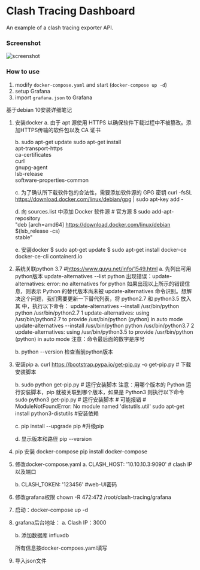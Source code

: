 # Clash Tracing Dashboard

An example of a clash tracing exporter API.

### Screenshot

![screenshot](./screenshot/screenshot.jpg)

### How to use

1. modify `docker-compose.yaml` and start (`docker-compose up -d`)
2. setup Grafana
3. import `grafana.json` to Grafana


基于debian 10安装详细笔记
1. 安装docker
 	a. 由于 apt 源使用 HTTPS 以确保软件下载过程中不被篡改。添加HTTPS传输的软件包以及 CA 证书
	
	b. sudo apt-get update
		sudo apt-get install \
		apt-transport-https \
		ca-certificates \
		curl \
		gnupg-agent \
		lsb-release \
		software-properties-common
	
	c. 为了确认所下载软件包的合法性，需要添加软件源的 GPG 密钥
	      	curl -fsSL https://download.docker.com/linux/debian/gpg | sudo apt-key add -
	
	d. 向 sources.list 中添加 Docker 软件源
		# 官方源
		$ sudo add-apt-repository \
		     "deb [arch=amd64] https://download.docker.com/linux/debian \
		     $(lsb_release -cs) \
		     stable"
	
	e. 安装docker
		$ sudo apt-get update
		$ sudo apt-get install docker-ce docker-ce-cli containerd.io
	
	
2. 系统关联python 3.7     #https://www.quyu.net/info/1549.html
	a. 先列出可用python版本
	        update-alternatives --list python
		出现错误：update-alternatives: error: no alternatives for python
		如果出现以上所示的错误信息，则表示 Python 的替代版本尚未被 update-alternatives 命令识别。想解决这个问题，我们需要更新一下替代列表，将 python2.7 和 python3.5 放入其		   中，执行以下命令：
		update-alternatives --install /usr/bin/python python /usr/bin/python2.7 1
		update-alternatives: using /usr/bin/python2.7 to provide /usr/bin/python (python) in auto mode
		update-alternatives --install /usr/bin/python python /usr/bin/python3.7 2
		update-alternatives: using /usr/bin/python3.5 to provide /usr/bin/python (python) in auto mode
		注意：命令最后面的数字是序号
	
	b. python --version 检查当前python版本
	
	
3. 安装pip
	a. curl https://bootstrap.pypa.io/get-pip.py -o get-pip.py   # 下载安装脚本
	
	b. sudo python get-pip.py    # 运行安装脚本
		注意：用哪个版本的 Python 运行安装脚本，pip 就被关联到哪个版本，如果是 Python3 则执行以下命令
		sudo python3 get-pip.py    # 运行安装脚本
		# 可能报错
		#  ModuleNotFoundError: No module named 'distutils.util'
		sudo apt-get install python3-distutils  #安装依赖
	
	c. pip install --upgrade pip    #升级pip
	
	d. 显示版本和路径
	   pip --version
		
4. pip 安装 docker-compose
	pip install docker-compose
		
5. 修改docker-compose.yaml
	a. CLASH_HOST: '10.10.10.3:9090'       # clash IP以及端口
	
	b. CLASH_TOKEN: '123456'          #web-UI密码

6. 修改grafana权限
	chown -R 472:472 /root/clash-tracing/grafana
		
7. 启动：docker-compose up -d
	
8. grafana后台地址：
	a. Clash IP：3000
	
	b. 添加数据库 influxdb
	
	所有信息按docker-compoes.yaml填写
		
9. 导入json文件
